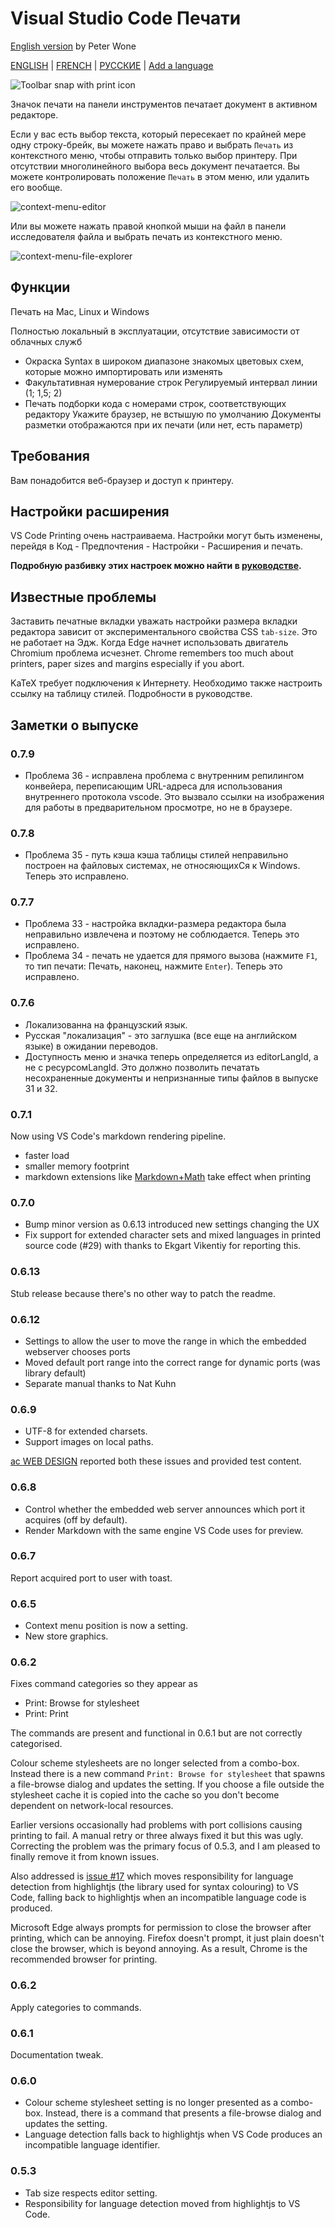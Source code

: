 # Visual Studio Code Печати

[English version](https://github.com/PeterWone/vsc-print) by Peter Wone

[ENGLISH](README.md) | [FRENCH](README.fra.md) | [РУССКИЕ](README.rus.md) | [Add a language](how-to-add-a-language.md)

![Toolbar snap with print icon](https://user-images.githubusercontent.com/5498936/53408273-d853d480-3a09-11e9-8936-d37189dce8c5.PNG)

Значок печати на панели инструментов печатает документ в активном редакторе.

Если у вас есть выбор текста, который пересекает по крайней мере одну строку-брейк, вы можете нажать право и выбрать `Печать` из контекстного меню, чтобы отправить только выбор принтеру. При отсутствии многолинейного выбора весь документ печатается. Вы можете контролировать положение `Печать` в этом меню, или удалить его вообще.

![context-menu-editor](https://user-images.githubusercontent.com/5498936/53408378-05a08280-3a0a-11e9-8e88-0088089e0d07.png)

Или вы можете нажать правой кнопкой мыши на файл в панели исследователя файла и выбрать печать из контекстного меню.

![context-menu-file-explorer](https://user-images.githubusercontent.com/5498936/53408376-05a08280-3a0a-11e9-9912-31e869db64d5.png)

## Функции

Печать на Mac, Linux и Windows

Полностью локальный в эксплуатации, отсутствие зависимости от облачных служб
- Окраска Syntax в широком диапазоне знакомых цветовых схем, которые можно импортировать или изменять
- Факультативная нумерование строк
Регулируемый интервал линии (1; 1,5; 2)
- Печать подборки кода с номерами строк, соответствующих редактору
Укажите браузер, не встышую по умолчанию
Документы разметки отображаются при их печати (или нет, есть параметр)

## Требования

Вам понадобится веб-браузер и доступ к принтеру.

## Настройки расширения

VS Code Printing очень настраиваема. Настройки могут быть изменены, перейдя в Код - Предпочтения - Настройки - Расширения и печать.

**Подробную разбивку этих настроек можно найти в [руководстве](https://github.com/PeterWone/vsc-print/blob/master/manual.rus.md).**

## Известные проблемы

Заставить печатные вкладки уважать настройки размера вкладки редактора зависит от экспериментального свойства CSS `tab-size`. Это не работает на Эдж. Когда Edge начнет использовать двигатель Chromium проблема исчезнет.
Chrome remembers too much about printers, paper sizes and margins especially if you abort.

KaTeX требует подключения к Интернету. Необходимо также настроить ссылку на таблицу стилей. Подробности в руководстве.

## Заметки о выпуске

### 0.7.9

- Проблема 36 - исправлена проблема с внутренним репилингом конвейера, переписающим URL-адреса для использования внутреннего протокола vscode. Это вызвало ссылки на изображения для работы в предварительном просмотре, но не в браузере.

### 0.7.8

- Проблема 35 - путь кэша кэша таблицы стилей неправильно построен на файловых системах, не относяющихСя к Windows. Теперь это исправлено.

### 0.7.7

- Проблема 33 - настройка вкладки-размера редактора была неправильно извлечена и поэтому не соблюдается. Теперь это исправлено.
- Проблема 34 - печать не удается для прямого вызова (нажмите `F1`, то тип печати: Печать, наконец, нажмите `Enter`). Теперь это исправлено.

### 0.7.6

- Локализованна на французский язык.
- Русская "локализация" - это заглушка (все еще на английском языке) в ожидании переводов.
- Доступность меню и значка теперь определяется из editorLangId, а не с ресурсомLangId. Это должно позволить печатать несохраненные документы и непризнанные типы файлов в выпуске 31 и 32.

### 0.7.1

Now using VS Code's markdown rendering pipeline.
- faster load
- smaller memory footprint
- markdown extensions like [Markdown+Math](https://marketplace.visualstudio.com/items?itemName=goessner.mdmath) take effect when printing

### 0.7.0

- Bump minor version as 0.6.13 introduced new settings changing the UX
- Fix support for extended character sets and mixed languages in printed source code (#29) with thanks to Ekgart Vikentiy for reporting this.

### 0.6.13

Stub release because there's no other way to patch the readme.

### 0.6.12

- Settings to allow the user to move the range in which the embedded webserver chooses ports
- Moved default port range into the correct range for dynamic ports (was library default)
- Separate manual thanks to Nat Kuhn

### 0.6.9

- UTF-8 for extended charsets.
- Support images on local paths.

[ac WEB DESIGN](http://www.ac-webdesign.ch/) reported both these issues and provided test content.

### 0.6.8

- Control whether the embedded web server announces which port it acquires (off by default).
- Render Markdown with the same engine VS Code uses for preview.

### 0.6.7

Report acquired port to user with toast.

### 0.6.5

- Context menu position is now a setting.
- New store graphics.

### 0.6.2

Fixes command categories so they appear as

- Print: Browse for stylesheet
- Print: Print

The commands are present and functional in 0.6.1 but are not correctly categorised.

Colour scheme stylesheets are no longer selected from a combo-box. Instead there is a new command `Print: Browse for stylesheet` that spawns a file-browse dialog and updates the setting. If you choose a file outside the stylesheet cache it is copied into the cache so you don't become dependent on network-local resources.

Earlier versions occasionally had problems with port collisions causing printing to fail. A manual retry or three always fixed it but this was ugly. Correcting the problem was the primary focus of 0.5.3, and I am pleased to finally remove it from known issues.

Also addressed is [issue #17](https://github.com/PeterWone/vsc-print/issues/17) which moves responsibility for language detection from highlightjs (the library used for syntax colouring) to VS Code, falling back to highlightjs when an incompatible language code is produced.

Microsoft Edge always prompts for permission to close the browser after printing, which can be annoying.
Firefox doesn't prompt, it just plain doesn't close the browser, which is beyond annoying. As a result, Chrome is the recommended browser for printing.

### 0.6.2

Apply categories to commands.

### 0.6.1

Documentation tweak.

### 0.6.0

- Colour scheme stylesheet setting is no longer presented as a combo-box. Instead, there is a command that presents a file-browse dialog and updates the setting.
- Language detection falls back to highlightjs when VS Code produces an incompatible language identifier.

### 0.5.3

- Tab size respects editor setting.
- Responsibility for language detection moved from highlightjs to VS Code.

